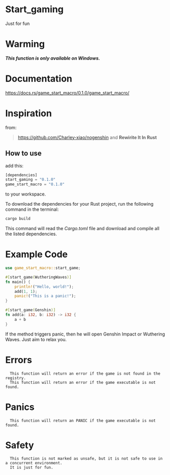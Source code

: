 # Start_gaming

Just for fun

# Warming
***This function is only available on Windows.***

# Documentation
https://docs.rs/game_start_macro/0.1.0/game_start_macro/

# Inspiration
from:
> https://github.com/Charley-xiao/nogenshin
and **Rewirite It In Rust**

## How to use
add this:

```Rust
[dependencies]
start_gaming = "0.1.0"
game_start_macro = "0.1.0"
```

to your workspace.

To download the dependencies for your Rust project, run the following command in the terminal:

```powershell
cargo build
```

This command will read the *Cargo.toml* file and download and compile all the listed dependencies.

# Example Code

```Rust
use game_start_macro::start_game;

#[start_game(WutheringWaves)]
fn main() {
    println!("Hello, world!");
    add(1, 1);
    panic!("This is a panic!");
}

#[start_game(Genshin)]
fn add(a: i32, b: i32) -> i32 {
    a + b
}

```

If the method triggers panic, then he will open Genshin Impact or Wuthering Waves.
Just aim to relax you.

# Errors
      This function will return an error if the game is not found in the registry.
      This function will return an error if the game executable is not found.
# Panics
      This function will return an PANIC if the game executable is not found.
# Safety
      This function is not marked as unsafe, but it is not safe to use in a concurrent environment.
      It is just for fun.
